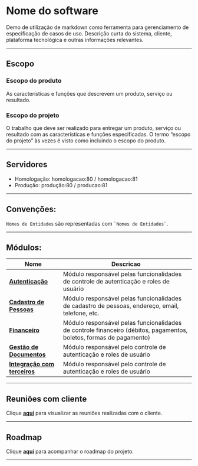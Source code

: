 # Nome do software
Demo de utilização de markdown como ferramenta para gerenciamento de especificação de casos de uso. Descrição curta do sistema, cliente, plataforma tecnológica e outras informações relevantes.

---
## Escopo
### Escopo do produto

As características e funções que descrevem um produto, serviço ou resultado. 

### Escopo do projeto

O  trabalho que deve ser realizado para entregar um produto, serviço ou resultado com as características e funções especificadas. O termo “escopo do projeto” às vezes é visto como incluindo o escopo do produto.

---
## Servidores
- Homologação: homologacao:80 / homologacao:81
- Produção: produção:80 / producao:81

---
## Convenções:
`Nomes de Entidades` são representadas com ``` `Nomes de Entidades` ```.


---
## Módulos:
|Nome|Descricao|
|---------------------------|----------------|
|[**Autenticação**](modulos\autenticacao\_modulo.md) | Módulo responsável pelas funcionalidades de controle de autenticação e roles de usuário |
|[**Cadastro de Pessoas**](modulos\cadastro\_modulo.md)|Módulo responsável pelas funcionalidades de cadastro de pessoas, endereço, email, telefone, etc. |
|[**Financeiro**](modulos\financeiro\_modulo.md) | Módulo responsável pelas funcionalidades de controle financeiro (débitos, pagamentos, boletos, formas de pagamento) |
|[**Gestão de Documentos**](modulos\gestao-documentos\_modulo.md)|Módulo responsável pelo controle de autenticação e roles de usuário |
|[**Integração com terceiros**](modulos\integracao-terceiros\_modulo.md)|Módulo responsável pelo controle de autenticação e roles de usuário|

---
## Reuniões com cliente
Clique [**aqui**](reunioes\_reunioes.md) para visualizar as reuniões realizadas com o cliente.

---
## Roadmap
Clique [**aqui**](roadmap\_roadmap.md) para acompanhar o  roadmap do projeto.


---
